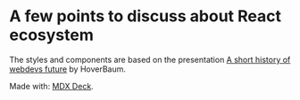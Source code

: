 # A few points to discuss about React ecosystem

The styles and components are based on the presentation [A short history of
webdevs future](https://github.com/HoverBaum/talk-webdev-history-and-future) by
HoverBaum.


Made with: [MDX Deck](https://github.com/jxnblk/mdx-deck).

